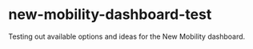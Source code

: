 # new-mobility-dashboard-test
Testing out available options and ideas for the New Mobility dashboard.
